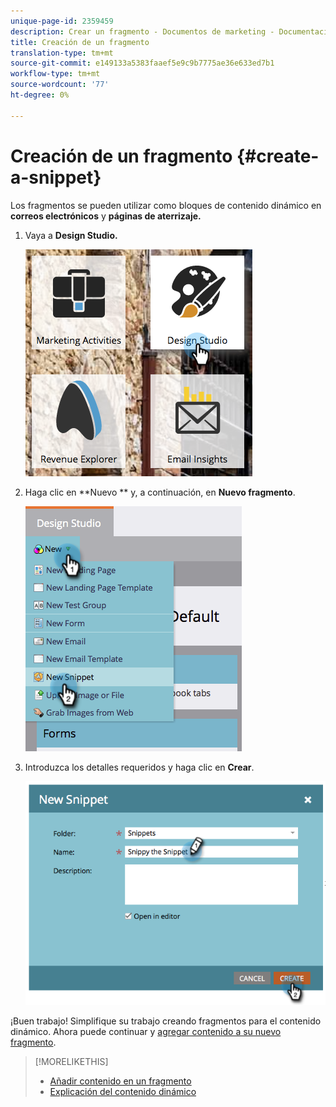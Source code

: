 ```yaml
---
unique-page-id: 2359459
description: Crear un fragmento - Documentos de marketing - Documentación del producto
title: Creación de un fragmento
translation-type: tm+mt
source-git-commit: e149133a5383faaef5e9c9b7775ae36e633ed7b1
workflow-type: tm+mt
source-wordcount: '77'
ht-degree: 0%

---
```



# Creación de un fragmento {#create-a-snippet}

Los fragmentos se pueden utilizar como bloques de contenido dinámico en **correos electrónicos** y **páginas de aterrizaje.**

1. Vaya a **Design Studio.**

   ![](assets/designstudio.png)

1. Haga clic en **Nuevo ** y, a continuación, en **Nuevo fragmento**.

   ![](assets/image2014-9-16-8-50-4.png)

1. Introduzca los detalles requeridos y haga clic en **Crear**.

   ![](assets/image2014-9-16-8-3a50-3a14.png)

¡Buen trabajo! Simplifique su trabajo creando fragmentos para el contenido dinámico. Ahora puede continuar y [agregar contenido a su nuevo fragmento](add-content-to-a-snippet.md).

>[!MORELIKETHIS]
>
>* [Añadir contenido en un fragmento](add-content-to-a-snippet.md)
>* [Explicación del contenido dinámico](../../../../product-docs/personalization/segmentation-and-snippets/segmentation/understanding-dynamic-content.md)

>



